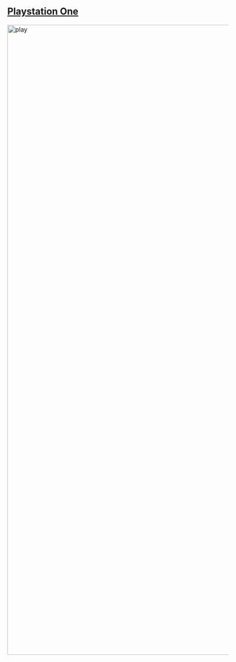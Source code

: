 ## <a href="https://playstation.JesseJesse.com">Playstation One</a>
<img width="1433" alt="play" src="https://github.com/user-attachments/assets/d9ca63ed-4e25-406d-a2b0-68fc18489d0a">

